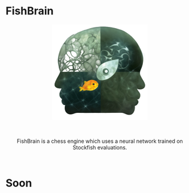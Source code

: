# FishBrain

<div align="center">
    <img src="img/logo_alpha_4.png" alt="Logo" width="256" height="256">
</div>

&nbsp;
&nbsp;

<div align="center">
FishBrain is a chess engine which uses a neural network trained on Stockfish evaluations.
</div>

&nbsp;
&nbsp;

# Soon
